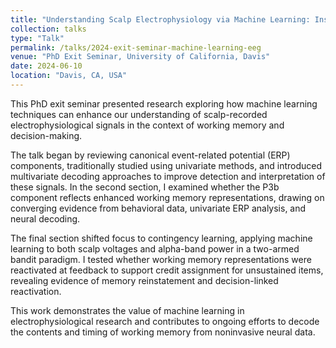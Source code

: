 ```yaml
---
title: "Understanding Scalp Electrophysiology via Machine Learning: Insights into Working Memory and Credit Assignment"
collection: talks
type: "Talk"
permalink: /talks/2024-exit-seminar-machine-learning-eeg
venue: "PhD Exit Seminar, University of California, Davis"
date: 2024-06-10
location: "Davis, CA, USA"
---
```


This PhD exit seminar presented research exploring how machine learning techniques can enhance our understanding of scalp-recorded electrophysiological signals in the context of working memory and decision-making.

The talk began by reviewing canonical event-related potential (ERP) components, traditionally studied using univariate methods, and introduced multivariate decoding approaches to improve detection and interpretation of these signals. In the second section, I examined whether the P3b component reflects enhanced working memory representations, drawing on converging evidence from behavioral data, univariate ERP analysis, and neural decoding.

The final section shifted focus to contingency learning, applying machine learning to both scalp voltages and alpha-band power in a two-armed bandit paradigm. I tested whether working memory representations were reactivated at feedback to support credit assignment for unsustained items, revealing evidence of memory reinstatement and decision-linked reactivation.

This work demonstrates the value of machine learning in electrophysiological research and contributes to ongoing efforts to decode the contents and timing of working memory from noninvasive neural data.
